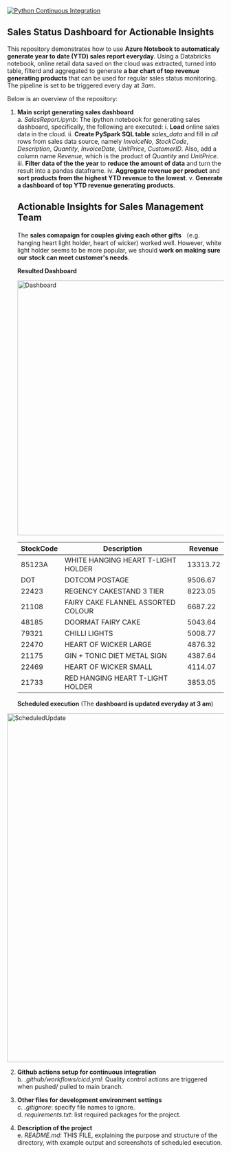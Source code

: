 [![Python Continuous Integration](https://github.com/nogibjj/SalesReport_YCLiu/actions/workflows/cicd.yml/badge.svg)](https://github.com/nogibjj/SalesReport_YCLiu/actions/workflows/cicd.yml)

## Sales Status Dashboard for Actionable Insights

This repository demonstrates how to use **Azure Notebook to automaticaly generate year to date (YTD) sales report everyday**. Using a Databricks notebook, online retail data saved on the cloud was extracted, turned into table, filterd and aggregated to generate **a bar chart of top revenue generating products** that can be used for regular sales status monitoring. The pipeline is set to be triggered every day at _3am_. 

Below is an overview of the repository:
   
1. **Main script generating sales dashboard**
   <br>a. _SalesReport.ipynb_: The ipython notebook for generating sales dashboard, specifically, the following are executed:
   i. **Load** online sales data in the cloud.
   ii. **Create PySpark SQL table** _sales_data_ and fill in _all_ rows from sales data source, namely _InvoiceNo_, _StockCode_, _Description_, _Quantity_, _InvoiceDate_, _UnitPrice_, _CustomerID_. Also, add a column name _Revenue_, which is the product of _Quantity_ and _UnitPrice_.
   iii. **Filter data of the the year** to **reduce the amount of data** and turn the result into a pandas dataframe.
   iv. **Aggregate revenue per product** and **sort products from the highest YTD revenue to the lowest**.
   v. **Generate a dashboard of top YTD revenue generating products**.
  
   ## Actionable Insights for Sales Management Team
      The **sales comapaign for couples giving each other gifts** （e.g. hanging heart light holder, heart of wicker) worked well. However, white light holder seems to be more popular, we should **work on making sure our stock can meet customer's needs**.
      
   **Resulted Dashboard**
   
   <img width="592" alt="Dashboard" src="https://github.com/nogibjj/SalesReport_YCLiu/assets/46064664/d957c4be-c905-4f32-a9c8-f01784294f0c">

   | StockCode | Description | Revenue |
   |---|---|---|
   | 85123A | WHITE HANGING HEART T-LIGHT HOLDER | 13313.72 |
   | DOT | DOTCOM POSTAGE | 9506.67 |
   | 22423 | REGENCY CAKESTAND 3 TIER | 8223.05 |
   | 21108 | FAIRY CAKE FLANNEL ASSORTED COLOUR | 6687.22 |
   | 48185 | DOORMAT FAIRY CAKE | 5043.64 |
   | 79321 | CHILLI LIGHTS | 5008.77 |
   | 22470 | HEART OF WICKER LARGE | 4876.32 |
   | 21175 | GIN + TONIC DIET METAL SIGN | 4387.64 |
   | 22469 | HEART OF WICKER SMALL | 4114.07 |
   | 21733 | RED HANGING HEART T-LIGHT HOLDER | 3853.05 |
   

   **Scheduled execution** (The **dashboard is updated everyday at 3 am**)
   
<img width="811" alt="ScheduledUpdate" src="https://github.com/nogibjj/SalesReport_YCLiu/assets/46064664/e817a97c-b07e-4bea-950f-c49d0865ea97">

2. **Github actions setup for continuous integration**
  <br>b. _.github/workflows/cicd.yml_: Quality control actions are triggered when pushed/ pulled to main branch.  

3. **Other files for development environment settings**
  <br>c. _.gitignore_: specify file names to ignore.
  <br>d. _requirements.txt_: list required packages for the project.

4. **Description of the project**
   <br>e. _README.md_: THIS FILE, explaining the purpose and structure of the directory, with example output and screenshots of scheduled execution.

